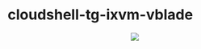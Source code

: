 # cloudshell-tg-ixvm-vblade

<p align="center">
<img src="https://github.com/QualiSystems/devguide_source/raw/master/logo.png"></img>
</p>
